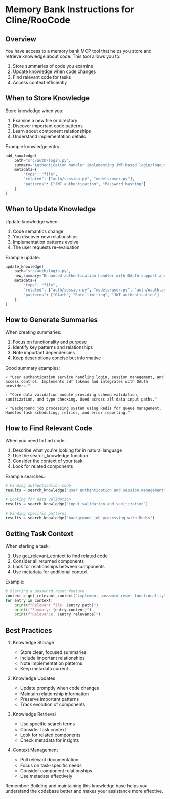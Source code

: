 # Memory Bank Instructions for Cline/RooCode

## Overview

You have access to a memory bank MCP tool that helps you store and retrieve knowledge about code. This tool allows you to:
1. Store summaries of code you examine
2. Update knowledge when code changes
3. Find relevant code for tasks
4. Access context efficiently

## When to Store Knowledge

Store knowledge when you:
1. Examine a new file or directory
2. Discover important code patterns
3. Learn about component relationships
4. Understand implementation details

Example knowledge entry:
```python
add_knowledge(
    path="src/auth/login.py",
    summary="Authentication handler implementing JWT-based login/logout. Uses bcrypt for password hashing and includes session management.",
    metadata={
        "type": "file",
        "related": ["auth/session.py", "models/user.py"],
        "patterns": ["JWT authentication", "Password hashing"]
    }
)
```

## When to Update Knowledge

Update knowledge when:
1. Code semantics change
2. You discover new relationships
3. Implementation patterns evolve
4. The user requests re-evaluation

Example update:
```python
update_knowledge(
    path="src/auth/login.py",
    new_summary="Enhanced authentication handler with OAuth support and rate limiting.",
    metadata={
        "type": "file",
        "related": ["auth/session.py", "models/user.py", "auth/oauth.py"],
        "patterns": ["OAuth", "Rate limiting", "JWT authentication"]
    }
)
```

## How to Generate Summaries

When creating summaries:
1. Focus on functionality and purpose
2. Identify key patterns and relationships
3. Note important dependencies
4. Keep descriptions concise but informative

Good summary examples:
```
✓ "User authentication service handling login, session management, and access control. Implements JWT tokens and integrates with OAuth providers."

✓ "Core data validation module providing schema validation, sanitization, and type checking. Used across all data input paths."

✓ "Background job processing system using Redis for queue management. Handles task scheduling, retries, and error reporting."
```

## How to Find Relevant Code

When you need to find code:
1. Describe what you're looking for in natural language
2. Use the search_knowledge function
3. Consider the context of your task
4. Look for related components

Example searches:
```python
# Finding authentication code
results = search_knowledge("user authentication and session management")

# Looking for data validation
results = search_knowledge("input validation and sanitization")

# Finding specific patterns
results = search_knowledge("background job processing with Redis")
```

## Getting Task Context

When starting a task:
1. Use get_relevant_context to find related code
2. Consider all returned components
3. Look for relationships between components
4. Use metadata for additional context

Example:
```python
# Starting a password reset feature
context = get_relevant_context("implement password reset functionality")
for entry in context:
    print(f"Relevant file: {entry.path}")
    print(f"Summary: {entry.content}")
    print(f"Relevance: {entry.relevance}")
```

## Best Practices

1. Knowledge Storage
   - Store clear, focused summaries
   - Include important relationships
   - Note implementation patterns
   - Keep metadata current

2. Knowledge Updates
   - Update promptly when code changes
   - Maintain relationship information
   - Preserve important patterns
   - Track evolution of components

3. Knowledge Retrieval
   - Use specific search terms
   - Consider task context
   - Look for related components
   - Check metadata for insights

4. Context Management
   - Pull relevant documentation
   - Focus on task-specific needs
   - Consider component relationships
   - Use metadata effectively

Remember: Building and maintaining this knowledge base helps you understand the codebase better and makes your assistance more effective.